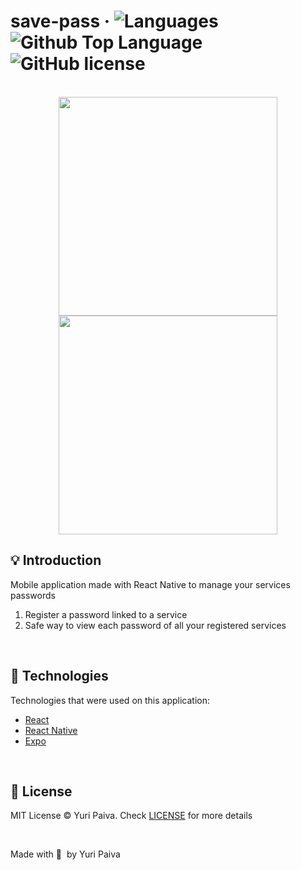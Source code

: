 # save-pass &middot; ![Languages](https://img.shields.io/github/languages/count/yuriqpaiva/save-pass?color=blueviolet) ![Github Top Language](https://img.shields.io/github/languages/top/yuriqpaiva/save-pass?color=blue) ![GitHub license](https://img.shields.io/badge/license-MIT-red)

<br/>

<div align="center">
<img align="center" src="https://i.ibb.co/yWpCYxt/Simulator-Screen-Shot-i-Phone-13-2022-08-23-at-15-14-32.png" with="300px" height="350px" />
<img align="center" src="https://i.ibb.co/yh1zWys/Simulator-Screen-Shot-i-Phone-13-2022-08-23-at-15-14-47.png" with="300px" height="350px" />
</div>

## 💡 Introduction

Mobile application made with React Native to manage your services passwords

1. Register a password linked to a service
2. Safe way to view each password of all your registered services

<br/>

## 🧪 Technologies

Technologies that were used on this application:

- [React](https://reactjs.org)
- [React Native](https://reactnative.dev/)
- [Expo](https://expo.dev/)

<br/>

## 📝 License

MIT License © Yuri Paiva. Check [LICENSE](LICENSE) for more details

<br/>

Made with 💜 &nbsp;by Yuri Paiva
